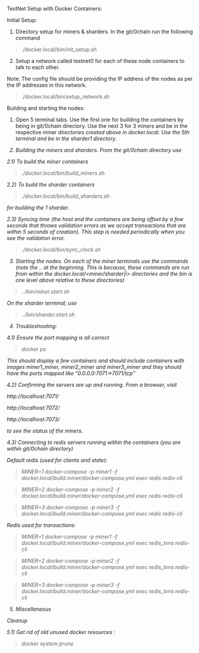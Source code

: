 TestNet Setup with Docker Containers:

Initial Setup:

1) Directory setup for miners & sharders. In the git/0chain run the following command

> ./docker.local/bin/init_setup.sh

2) Setup a network called testnet0 for each of these node containers to talk to each other.

Note: The config file should be providing the IP address of the nodes as per the IP addresses in this network.

> ./docker.local/bin/setup_network.sh

Building and starting the nodes:

1) Open 5 terminal tabs. Use the first one for building the containers by being in git/0chain directory.
Use the next 3 for 3 miners and be in the respective miner<i> directories created above in docker.local.
Use the 5th terminal and be in the sharder1 directory.

2) Building the miners and sharders. From the git/0chain directory use

2.1) To build the miner containers

> ./docker.local/bin/build_miners.sh

2.2) To build the sharder containers

> ./docker.local/bin/build_sharders.sh

for building the 1 sharder.

2.3) Syncing time (the host and the containers are being offset by a few seconds that throws validation errors as we accept transactions that are within 5 seconds of creation). This step is needed periodically when you see the validation error.

> ./docker.local/bin/sync_clock.sh

3) Starting the nodes. On each of the miner terminals use the commands (note the .. at the beginning. This is because, these commands are run from within the docker.local/<miner/sharder|i> directories and the bin is one level above relative to these directories)

> ../bin/miner.start.sh

On the sharder terminal, use

> ../bin/sharder.start.sh

4) Troubleshooting:

4.1) Ensure the port mapping is all correct

> docker ps

This should display a few containers and should include containers with images miner1_miner, miner2_miner and miner3_miner and they should have the ports mapped like "0.0.0.0:7071->7071/tcp"

4.2) Confirming the servers are up and running. From a browser, visit

http://localhost:7071/

http://localhost:7072/

http://localhost:7073/

to see the status of the miners.

4.3) Connecting to redis servers running within the containers (you are within git/0chain directory)

Default redis (used for clients and state):

> MINER=1 docker-compose -p miner1 -f docker.local/build.miner/docker-compose.yml exec redis redis-cli

> MINER=2 docker-compose -p miner2 -f docker.local/build.miner/docker-compose.yml exec redis redis-cli

> MINER=3 docker-compose -p miner3 -f docker.local/build.miner/docker-compose.yml exec redis redis-cli

Redis used for transactions:

> MINER=1 docker-compose -p miner1 -f docker.local/build.miner/docker-compose.yml exec redis_txns redis-cli

> MINER=2 docker-compose -p miner2 -f docker.local/build.miner/docker-compose.yml exec redis_txns redis-cli

> MINER=3 docker-compose -p miner3 -f docker.local/build.miner/docker-compose.yml exec redis_txns redis-cli


5) Miscellaneous

Cleanup

5.1) Get rid of old unused docker resources :

> docker system prune

